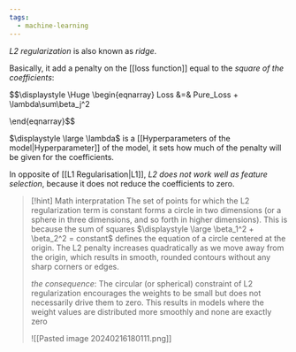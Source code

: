 ```yaml
---
tags:
  - machine-learning
---
```

*L2 regularization* is also known as *ridge*.

Basically, it add a penalty on the [[loss function]] equal to the *square of the coefficients*:

$$\displaystyle \Huge \begin{eqnarray} 
Loss &=& Pure\_Loss + \lambda\sum\beta_j^2

\end{eqnarray}$$

$\displaystyle \large \lambda$ is a [[Hyperparameters of the model|Hyperparameter]] of the model, it sets how much of the penalty will be given for the coefficients.

In opposite of [[L1 Regularisation|L1]], *L2 does not work well as feature selection*, because it does not reduce the coefficients to zero.

>[!hint] Math interpratation
> The set of points for which the L2 regularization term is constant forms a circle in two dimensions (or a sphere in three dimensions, and so forth in higher dimensions). This is because the sum of squares $\displaystyle \large \beta_1^2 + \beta_2^2 = constant$ defines the equation of a circle centered at the origin. The L2 penalty increases quadratically as we move away from the origin, which results in smooth, rounded contours without any sharp corners or edges.
> 
>*the consequence*: The circular (or spherical) constraint of L2 regularization encourages the weights to be small but does not necessarily drive them to zero. This results in models where the weight values are distributed more smoothly and none are exactly zero
>
>![[Pasted image 20240216180111.png]]





